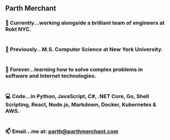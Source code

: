 ## Parth Merchant

### 🦄 Currently...working alongside a brilliant team of engineers at Rokt NYC.<br><br>
### 🚀 Previously...M.S. Computer Science at New York University.<br><br>
### 🤖 Forever...learning how to solve complex problems in software and Internet technologies.<br><br>
### 💻 Code...in Python, JavaScript, C#, .NET Core, Go, Shell Scripting, React, Node.js, Markdown, Docker, Kubernetes & AWS.<br><br>
### 📫 Email...me at: parth@parthmerchant.com
